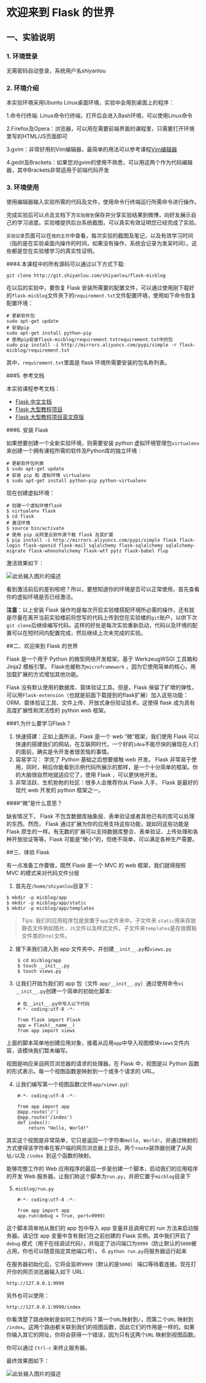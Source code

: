 # 欢迎来到 Flask 的世界

## 一、实验说明 

### 1. 环境登录 

无需密码自动登录，系统用户名shiyanlou 

### 2. 环境介绍 

本实验环境采用Ubuntu Linux桌面环境，实验中会用到桌面上的程序： 

1.命令行终端: Linux命令行终端，打开后会进入Bash环境，可以使用Linux命令 

2.Firefox及Opera：浏览器，可以用在需要前端界面的课程里，只需要打开环境里写的HTML/JS页面即可 

3.gvim：非常好用的Vim编辑器，最简单的用法可以参考课程[Vim编辑器](http://www.shiyanlou.com/courses/2) 

4.gedit及Brackets：如果您对gvim的使用不熟悉，可以用这两个作为代码编辑器，其中Brackets非常适用于前端代码开发 

### 3. 环境使用 

使用编辑器输入实验所需的代码及文件，使用命令行终端运行所需命令进行操作。 

完成实验后可以点击文档下方`实验报告`保存并分享实验结果到微博，向好友展示自己的学习进度。实验楼提供后台系统截图，可以真实有效证明您已经完成了实验。 

`实验记录`页面可以在`我的主页`中查看，每次实验的截图及笔记，以及有效学习时间（指的是在实验桌面内操作的时间，如果没有操作，系统会记录为发呆时间）。这些都是您在实验楼学习的真实性证明。 

###4.本课程中的所有源码可以通过以下方式下载:

```
git clone http://git.shiyanlou.com/shiyanlou/flask-micblog
```

在以后的实验中，要恢复 Flask 安装所需要的配置文件，可以通过使用刚下载好的`flask-micblog`文件夹下的`requirement.txt`文件配置环境，使用如下命令恢复配置环境：

```
# 更新软件包
sudo apt-get update
# 安装pip
sudo apt-get install python-pip
# 使用pip安装flask-micblog/requirement.txtrequirement.txt中的包
sudo pip install -i http://mirrors.aliyuncs.com/pypi/simple -r flask-micblog/requirement.txt
```

其中，`requirement.txt`里面是 flask 环境所需要安装的包名称列表。


###5. 参考文档

本实验课程参考文档：

+ [Flask 中文文档](http://dormousehole.readthedocs.org/en/latest/)
+ [Flask 大型教程项目](http://www.pythondoc.com/flask-mega-tutorial/index.html)
+ [Flask 大型教程项目英文原版](http://blog.miguelgrinberg.com/post/the-flask-mega-tutorial-part-i-hello-world)

###6. 安装 Flask

如果想要创建一个全新实验环境，则需要安装 python 虚拟环境管理包`virtualenv`来创建一个拥有课程所需的软件及Python库的独立环境：

```
# 更新软件包列表
$ sudo apt-get update
# 安装 pip 和 虚拟环境 virtualenv
$ sudo apt-get install python-pip python-virtualenv
```
现在创建虚拟环境：

```
# 创建一个虚拟环境flask
$ virtualenv flask
$ cd flask
# 激活环境
$ source bin/activate
# 使用 pip 从阿里云软件源下载 flask 及其扩展
$ pip install -i http://mirrors.aliyuncs.com/pypi/simple flask flask-login flask-openid flask-mail sqlalchemy flask-sqlalchemy sqlalchemy-migrate flask-whooshalchemy flask-wtf pytz flask-babel flup

```
激活效果如下：

![此处输入图片的描述](https://dn-anything-about-doc.qbox.me/document-uid73259labid144timestamp1442717678166.png/wm)

看到激活前后的差别啦吧？所以，要想知道你的环境是否可以正常使用，首先查看你的虚拟环境是否已经激活。

**注意**：以上安装 Flask 操作均是每次开启实验楼搭配环境所必需的操作，还有就是尽量在离开当前实验楼前将您写的代码上传到您在实验楼的`git`账户，以供下次`git clone`后继续编写代码，这样的好处是每次实验重新启动，代码以及环境的配置可以在短时间内配置完成，然后继续上次未完成的实验。

##二、欢迎来到 Flask 的世界

Flask 是一个用于 Python 的微型网络开发框架。基于 WerkzeugWSGI 工具箱和 Jinja2 模板引擎。
Flask也被称为`microframework` ，因为它使用简单的核心，用加载扩展的方式增加其他功能。

Flask 没有默认使用的数据库、窗体验证工具。但是，Flask 保留了扩增的弹性，可以用`Flask-extension`（也就是前面下载提到的flask扩展）加入这些功能：ORM、窗体验证工具、文件上传、开放式身份验证技术。这使得 flask 成为具有高度扩展性和灵活性的 python web 框架。

###1.为什么要学习Flask？

1. 快速搭建：正如上面所说，Flask 是一个 web “微”框架，我们使用 Flask 可以快速的搭建我们的网站，在互联网时代，一个好的`idea`不能尽快的展现在人们的面前，确实是令开发者很苦恼的事情。
2. 容易学习： 学完了 Python 基础之后想要接触 web 开发。 Flask 非常易于使用，同时，稍后你能看到示例代码所展示的那样，是一个十分简单的框架。你的大脑很自然地就适应它了，使用 Flask ，可以更快地开发。
3. 非常活跃、生机勃勃的社区：很多人会推荐你从 Flask 入手， Flask 是最好的现代 web 开发的 python 框架之一。

####“微”是什么意思？

缺省情况下， Flask 不包含数据库抽象层、表单验证或者其他已有的库可以处理的东西。然而， Flask 通过扩展为你的应用支持这些功能，就如同这些功能是 Flask 原生的一样。有无数的扩展可以支持数据库整合、表单验证、上传处理和各种开放验证等等。Flask 可能是“微小”的，但绝不简单，可以满足各种生产需要。

##三、体验 Flask 

有一点准备工作要做，既然 Flask 是一个 MVC 的 web 框架，我们就得按照 MVC 的模式来对代码文件分层

1. 首先在`/home/shiyanlou`目录下：

 ```
 $ mkdir -p micblog/app
 $ mkdir -p micblog/app/static
 $ mkdir -p micblog/app/templates
 ```
 > Tips:
 > 我们的应用程序包是放置于`app`文件夹中。子文件夹 `static`用来存放静态文件例如图片，`JS`文件以及样式文件。子文件夹`templates`是存放模板文件类的`html`文件。

2. 接下来我们进入到 app 文件夹中，并创建`__init__.py`和`views.py`

 ```
     $ cd micblog/app
     $ touch __init__.py
     $ touch views.py
 ```

3. 让我们开始为我们的 app 包（文件 `app/__init__.py`）通过使用命令`vi __init__.py`创建一个简单的初始化脚本:

 ```
     # 在__init__.py中写入以下代码
     #-*- coding:utf-8 -*-
     
     from flask import Flask
     app = Flask(__name__)
     from app import views
 ```

 上面的脚本简单地创建应用对象，接着从应用`app`中导入视图模块`views`文件内容，该模块我们暂未编写。

 视图是响应来自网页浏览器的请求的处理器。在 Flask 中，视图是以 Python 函数的形式表示。每一个视图函数是映射到一个或多个请求的 URL。

4. 让我们编写第一个视图函数(文件`app/views.py`):

 ```
     #-*- coding:utf-8 -*-
     
     from app import app
     @app.route('/')
     @app.route('/index')
     def index():
         return "Hello, World!"
 ```

 其实这个视图是非常简单，它只是返回一个字符串`Hello, World!`，并通过映射的方式使得该字符串在客户端的网页浏览器上显示。两个`route`装饰器创建了从网址` / `以及 `/index `到这个函数的映射。
 
 能够完整工作的 Web 应用程序的最后一步是创建一个脚本，启动我们的应用程序的开发 Web 服务器。让我们称这个脚本为`run.py`，并把它置于`micblog`目录下

5. `micblog/run.py` 

 ``` 
     #-*- coding:utf-8 -*-
     
     from app import app
     app.run(debug = True, port=9999)
 ```

 这个脚本简单地从我们的 app 包中导入 app 变量并且调用它的 run 方法来启动服务器。请记住 app 变量中含有我们在之前创建的 Flask 实例。其中我们开启了`debug` 模式（用于在线调试代码），并指定了访问端口为`9999`（防止默认的`5000`被占用，你也可以随意指定其他端口号）。
6. `python run.py`将服务器运行起来

 在服务器初始化后，它将会监听`9999`（默认的是`5000`） 端口等待着连接。现在打开你的网页浏览器输入如下 URL:

 `http://127.0.0.1:9999`

 另外也可以使用：

 `http://127.0.0.1:9999/index`
    
 你看清楚了路由映射是如何工作的吗？第一个`URL`映射到`/`，而第二个`URL` 映射到` /index`。这两个路由都关联到我们的视图函数，因此它们的作用是一样的。如果你输入其它的网址，你将会获得一个错误，因为只有这两个`URL` 映射到视图函数。

 你可以通过 `Ctrl-c` 来终止服务器。

最终效果图如下：

![此处输入图片的描述](https://dn-anything-about-doc.qbox.me/document-uid73259labid144timestamp1442719837152.png/wm)
